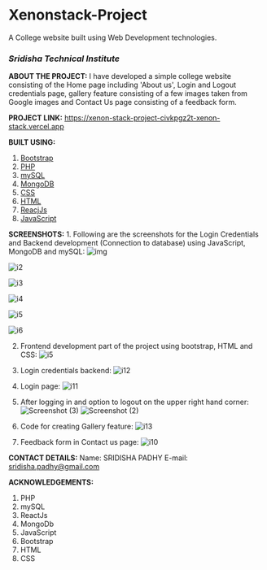 # Xenonstack-Project
A College website built using Web Development technologies.
### *******Sridisha Technical Institute*******

**ABOUT THE PROJECT:** 
I have developed a simple college website consisting of the Home page including 'About us', Login and Logout credentials page, gallery feature consisting of a few images taken from Google images and Contact Us page consisting of a feedback form. 

**PROJECT LINK:** https://xenon-stack-project-civkpgz2t-xenon-stack.vercel.app

**BUILT USING:**
1. [Bootstrap](https://getbootstrap.com/)
2. [PHP](https://www.w3schools.com/php/DEFAULT.asp)
3. [mySQL](https://www.mysql.com/)
4. [MongoDB](https://www.mongodb.com/)
5. [CSS](https://www.w3schools.com/css/)
6. [HTML](https://www.w3schools.com/html/)
7. [ReacjJs](https://reactjs.org/)
8. [JavaScript](https://www.w3schools.com/js/)

**SCREENSHOTS:** 1. Following are the screenshots for the Login Credentials and Backend development (Connection to database) using JavaScript, MongoDB and mySQL:
![img](https://user-images.githubusercontent.com/65398849/200797185-dc8db26d-034d-4859-9418-bcecf38a9265.jpeg)

![i2](https://user-images.githubusercontent.com/65398849/200797211-50424c88-60cb-417a-b3a1-fe1e8675dccc.jpeg)

![i3](https://user-images.githubusercontent.com/65398849/200797238-e877d332-3a1c-48cd-9e50-d953c8cc563c.jpeg)

![i4](https://user-images.githubusercontent.com/65398849/200797262-a49e85ec-7b74-41ae-a66b-bd909daeef70.jpeg)

![i5](https://user-images.githubusercontent.com/65398849/200797280-45f9f07e-2081-41b3-ac9f-47f91aaeed2d.jpeg)

![i6](https://user-images.githubusercontent.com/65398849/200797313-eefc8705-80f8-4158-94d5-d69016183afd.jpeg)

2. Frontend development part of the project using bootstrap, HTML and CSS:
![i5](https://user-images.githubusercontent.com/65398849/200815860-b3652934-5b59-4632-a562-5f0b0a978b65.jpeg)

3. Login credentials backend:
![i12](https://user-images.githubusercontent.com/65398849/200845109-8e7bca04-e370-4e29-a503-da60f7d9c865.jpeg)

4. Login page:
![i11](https://user-images.githubusercontent.com/65398849/200845210-f341efd8-d490-42d1-bc80-5403de3c70db.jpeg)

5. After logging in and option to logout on the upper right hand corner:
![Screenshot (3)](https://user-images.githubusercontent.com/65398849/201006873-b564f101-3ce0-4d3b-a331-fab2fa134aa0.png)
![Screenshot (2)](https://user-images.githubusercontent.com/65398849/201006887-1370a6ab-58a3-406e-a25c-0f2ef7656c0c.png)


6. Code for creating Gallery feature:
![i13](https://user-images.githubusercontent.com/65398849/200870143-b7251bae-f5c6-4b6f-960b-082f7ff927b2.jpeg)

7. Feedback form in Contact us page:
![i10](https://user-images.githubusercontent.com/65398849/200845294-cf7ddbb4-ba6a-43b2-9e0a-67e0afccf4da.jpeg)


**CONTACT DETAILS:** 
Name: SRIDISHA PADHY
E-mail: sridisha.padhy@gmail.com


**ACKNOWLEDGEMENTS:**
1. PHP
2. mySQL
3. ReactJs
4. MongoDb
5. JavaScript
6. Bootstrap
7. HTML
8. CSS
